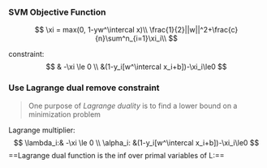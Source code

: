 ### SVM Objective Function

$$
\xi = max(0, 1-yw^\intercal x)\\
\frac{1}{2}||w||^2+\frac{c}{n}\sum^n_{i=1}\xi_i\\
$$

constraint:
$$
& -\xi \le 0 \\
&(1-y_i[w^\intercal x_i+b])-\xi_i\le0
$$


### Use Lagrange dual remove constraint

> One purpose of *Lagrange duality* is to find a lower bound on a minimization problem

Lagrange multiplier:
$$
\lambda_i:& -\xi \le 0 \\
\alpha_i: &(1-y_i[w^\intercal x_i+b])-\xi_i\le0
$$
==Lagrange dual function is the inf over primal variables of L:==

